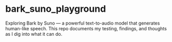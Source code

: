 # bark_suno_playground
Exploring Bark by Suno — a powerful text-to-audio model that generates human-like speech. This repo documents my testing, findings, and thoughts as I dig into what it can do.
